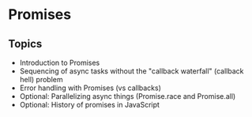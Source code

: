 # Promises

## Topics

- Introduction to Promises
- Sequencing of async tasks without the "callback waterfall" (callback hell) problem
- Error handling with Promises (vs callbacks)
- Optional: Parallelizing async things (Promise.race and Promise.all)
- Optional: History of promises in JavaScript